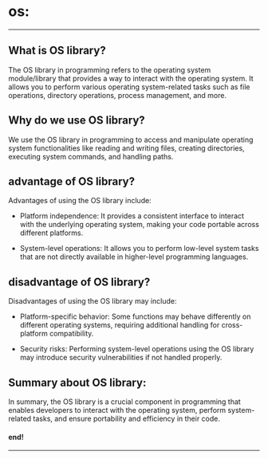 # os: 

---

## What is OS library?

The OS library in programming refers to the operating system module/library that provides a way to interact with the
operating system. It allows you to perform various operating system-related tasks such as file operations, directory 
operations, process management, and more.


## Why do we use OS library?
    
We use the OS library in programming to access and manipulate operating system functionalities like reading and writing 
files, creating directories, executing system commands, and handling paths.


## advantage of OS library?
    
Advantages of using the OS library include:

- Platform independence: It provides a consistent interface to interact with the underlying operating system, making your code portable across different platforms.


- System-level operations: It allows you to perform low-level system tasks that are not directly available in higher-level programming languages.


## disadvantage of OS library?

Disadvantages of using the OS library may include:

- Platform-specific behavior: Some functions may behave differently on different operating systems, requiring additional handling for cross-platform compatibility.


- Security risks: Performing system-level operations using the OS library may introduce security vulnerabilities if not handled properly.


## Summary about OS library:

In summary, the OS library is a crucial component in programming that enables developers to interact with the operating 
system, perform system-related tasks, and ensure portability and efficiency in their code.


#### end!

---